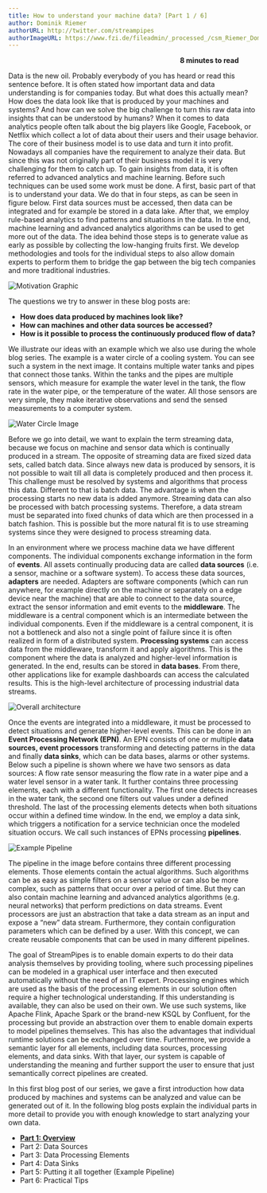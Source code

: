 ```yaml
---
title: How to understand your machine data? [Part 1 / 6]
author: Dominik Riemer
authorURL: http://twitter.com/streampipes
authorImageURL: https://www.fzi.de/fileadmin/_processed_/csm_Riemer_Dominik_d14f3427fb.jpg
---
```

**<div style="float: right; padding-right: 40px;">8 minutes to read</div>**
<br>


Data is the new oil. Probably everybody of you has heard or read this sentence before.
It is often stated how important data and data understanding is for companies today.
But what does this actually mean?  How does the data look like that is produced by your machines and systems?
And how can we solve the big challenge to turn this raw data into insights that can be understood by humans?
When it comes to data analytics people often talk about the big players like Google, Facebook, or Netflix which collect a lot of data about their users and their usage behavior.
The core of their business model is to use data and turn it into profit. Nowadays all companies have the requirement to analyze their data.
But since this was not originally part of their business model it is very challenging for them to catch up.
To gain insights from data, it is often referred to advanced analytics and machine learning. Before such techniques can be used some work must be done.
A first, basic part of that is to understand your data. We do that in four steps, as can be seen in figure below.
First data sources must be accessed, then data can be integrated and for example be stored in a data lake.
After that, we employ rule-based analytics to find patterns and situations in the data.
In the end, machine learning and advanced analytics algorithms can be used to get more out of the data.
The idea behind those steps is to generate value as early as possible by collecting the low-hanging fruits first.
We develop methodologies and tools for the individual steps to also allow domain experts to perform them to bridge the gap between the big tech companies and more traditional industries.

<img class="blog-image" style="max-width:50%;" src="/blog/assets/2018-06-18-blog-post/01_motivation.png" alt="Motivation Graphic">

The questions we try to answer in these blog posts are:

* **How does data produced by machines look like?**
* **How can machines and other data sources be accessed?**
* **How is it possible to process the continuously produced flow of data?**

We illustrate our ideas with an example which we also use during the whole blog series.
The example is a water circle of a cooling system. You can see such a system in the next image.
It contains multiple water tanks and pipes that connect those tanks.
Within the tanks and the pipes are multiple sensors, which measure for example the water level in the tank, the flow rate in the water pipe, or the temperature of the water.
All those sensors are very simple, they make iterative observations and send the sensed measurements to a computer system.

<img class="blog-image" style="max-width:70%;" src="/blog/assets/2018-06-18-blog-post/02_anlage.png" alt="Water Circle Image">

Before we go into detail, we want to explain the term streaming data, because we focus on machine and sensor data which is continually produced in a stream.
The opposite of streaming data are fixed sized data sets, called batch data.
Since always new data is produced by sensors, it is not possible to wait till all data is completely produced and then process it.
This challenge must be resolved by systems and algorithms that process this data.
Different to that is batch data.
The advantage is when the processing starts no new data is added anymore.
Streaming data can also be processed with batch processing systems.
Therefore, a data stream must be separated into fixed chunks of data which are then processed in a batch fashion.
This is possible but the more natural fit is to use streaming systems since they were designed to process streaming data.

In an environment where we process machine data we have different components.
The individual components exchange information in the form of **events**.
All assets continually producing data are called **data sources** (i.e. a sensor, machine or a software system).
To access these data sources, **adapters** are needed.
Adapters are software components (which can run anywhere, for example directly on the machine or separately on a edge device near the machine) that are able to connect to the data source, extract the sensor information and emit events to the **middleware**.
The middleware is a central component which is an intermediate between the individual components.
Even if the middleware is a central component, it is not a bottleneck and also not a single point of failure since it is often realized in form of a distributed system.
**Processing systems** can access data from the middleware, transform it and apply algorithms.
This is the component where the data is analyzed and higher-level information is generated.
In the end, results can be stored in **data bases**.
From there, other applications like for example dashboards can access the calculated results.
This is the high-level architecture of processing industrial data streams.

<img class="blog-image" src="/blog/assets/2018-06-18-blog-post/03_architecture.png" alt="Overall architecture">

Once the events are integrated into a middleware, it must be processed to detect situations and generate higher-level events.
This can be done in an **Event Processing Network (EPN)**.
An EPN consists of one or multiple **data sources, event processors** transforming and detecting patterns in the data and finally **data sinks**, which can be data bases, alarms or other systems.
Below such a pipeline is shown where we have two sensors as data sources: A flow rate sensor measuring the flow rate in a water pipe and a water level sensor in a water tank.
It further contains three processing elements, each with a different functionality.
The first one detects increases in the water tank, the second one filters out values under a defined threshold.
The last of the processing elements detects when both situations occur within a defined time window.
In the end, we employ a data sink, which triggers a notification for a service technician once the modeled situation occurs.
We call such instances of EPNs processing **pipelines**.

<img class="blog-image" src="/blog/assets/2018-06-18-blog-post/04_pipeline.png" alt="Example Pipeline">

The pipeline in the image before contains three different processing elements.
Those elements contain the actual algorithms.
Such algorithms can be as easy as simple filters on a sensor value or can also be more complex, such as patterns that occur over a period of time.
But they can also contain machine learning and advanced analytics algorithms (e.g. neural networks) that perform predictions on data streams.
Event processors are just an abstraction that take a data stream as an input and expose a “new” data stream.
Furthermore, they contain configuration parameters which can be defined by a user.
With this concept, we can create reusable components that can be used in many different pipelines.

The goal of StreamPipes is to enable domain experts to do their data analysis themselves by providing tooling, where such processing pipelines can be modeled in a graphical user interface and then executed automatically without the need of an IT expert.
Processing engines which are used as the basis of the processing elements in our solution often require a higher technological understanding.
If this understanding is available, they can also be used on their own.
We use such systems, like Apache Flink, Apache Spark or the brand-new KSQL by Confluent, for the processing but provide an abstraction over them to enable domain experts to model pipelines themselves.
This has also the advantages that individual runtime solutions can be exchanged over time.
Furthermore, we provide a semantic layer for all elements, including data sources, processing elements, and data sinks.
With that layer, our system is capable of understanding the meaning and further support the user to ensure that just semantically correct pipelines are created.

In this first blog post of our series, we gave a first introduction how data produced by machines and systems can be analyzed and value can be generated out of it.
In the following blog posts explain the individual parts in more detail to provide you with enough knowledge to start analyzing your own data.

* **[Part 1: Overview](/blog/2018/06/16/blog-post)**
* Part 2: Data Sources
* Part 3: Data Processing Elements
* Part 4: Data Sinks
* Part 5: Putting it all together (Example Pipeline)
* Part 6: Practical Tips
